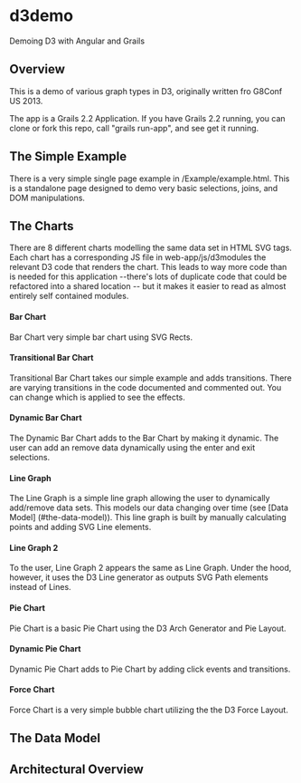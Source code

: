 # d3demo

Demoing D3 with Angular and Grails

## Overview

This is a demo of various graph types in D3, originally written fro G8Conf US 2013.

The app is a Grails 2.2 Application. If you have Grails 2.2 running, you can clone or fork this repo, call "grails run-app", and see get it running.

## The Simple Example

There is a very simple single page example in /Example/example.html. This is a standalone page designed to demo very basic selections, joins, and DOM manipulations.

## The Charts

There are 8 different charts modelling the same data set in HTML SVG tags. Each chart has a corresponding JS file in web-app/js/d3modules the relevant D3 code that renders the chart. This leads to way more code than is needed for this application --there's lots of duplicate code that could be refactored into a shared location -- but it makes it easier to read as almost entirely self contained modules.

#### Bar Chart

Bar Chart very simple bar chart using SVG Rects.

#### Transitional Bar Chart

Transitional Bar Chart takes our simple example and adds transitions. There are varying transitions in the code documented and commented out. You can change which is applied to see the effects.

#### Dynamic Bar Chart

The Dynamic Bar Chart adds to the Bar Chart by making it dynamic. The user can add an remove data dynamically using the enter and exit selections.

#### Line Graph

The Line Graph is a simple line graph allowing the user to dynamically add/remove data sets. This models our data changing over time (see [Data Model] (#the-data-model)). This line graph is built by manually calculating points and adding SVG Line elements.

#### Line Graph 2

To the user, Line Graph 2 appears the same as Line Graph. Under the hood, however, it uses the D3 Line generator as outputs SVG Path elements instead of Lines.

#### Pie Chart

Pie Chart is a basic Pie Chart using the D3 Arch Generator and Pie Layout.

#### Dynamic Pie Chart

Dynamic Pie Chart adds to Pie Chart by adding click events and transitions.

#### Force Chart

Force Chart is a very simple bubble chart utilizing the the D3 Force Layout.

## The Data Model

## Architectural Overview




